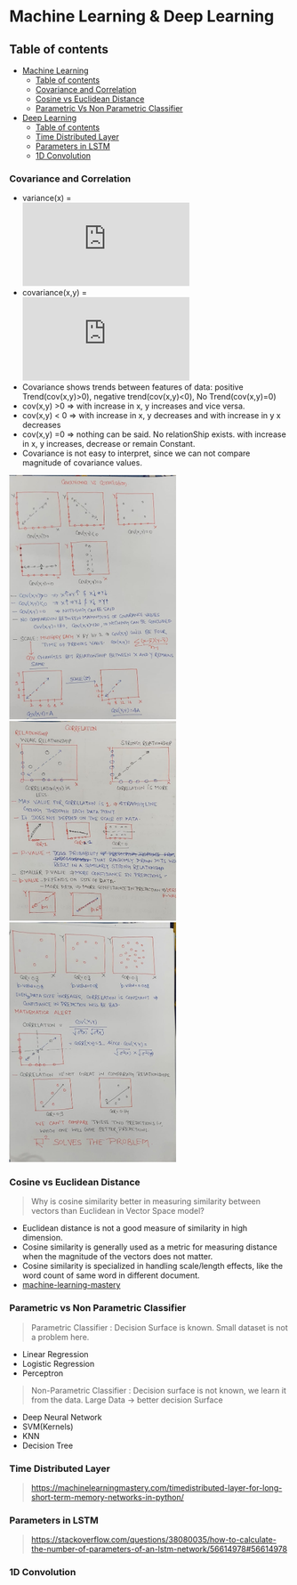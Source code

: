 # Machine Learning & Deep Learning

## Table of contents

* [Machine Learning](#machine-learning)
   * [Table of contents](#table-of-contents)
   * [Covariance and Correlation](#covariance-and-correlation)
   * [Cosine vs Euclidean Distance](#cosine-vs-euclidean-distance)
   * [Parametric Vs Non Parametric Classifier](#parametric-vs-non-parametric-classifier)
* [Deep Learning](#deep-learning)
  * [Table of contents](#table-of-contents)
  * [Time Distributed Layer](#time-distributed-layer)
  * [Parameters in  LSTM](#parameters-in-lstm)
  * [1D Convolution](#conv-1-D)
  
###  Covariance and Correlation
- variance(x) =  
![varinace](https://latex.codecogs.com/gif.latex?%5Csum_%7Bi%3D0%7D%5E%7Bn%7D%5Cfrac%7B%28x-%5Cbar%7Bx%7D%29%5E2%7D%7Bn-1%7D)
- covariance(x,y) =  
![covariance](https://latex.codecogs.com/gif.latex?%5Csum_%7Bi%3D0%7D%5E%7Bn%7D%5Cfrac%7B%28x-%5Cbar%7Bx%7D%29%28y-%5Cbar%7By%7D%29%7D%7Bn-1%7D)
- Covariance shows trends between features of data: positive Trend(cov(x,y)>0), negative trend(cov(x,y)<0), No Trend(cov(x,y)=0)
- cov(x,y) >0 => with increase in x, y increases and vice versa. 
- cov(x,y) < 0 => with increase in x, y decreases and with increase in y x decreases
- cov(x,y) =0 => nothing can be said. No relationShip exists. with increase in x, y increases, decrease or remain Constant.
- Covariance is not easy to interpret, since we can not compare magnitude of covariance values.     
<p float="left">
  <img src="https://github.com/rahul0697/Question-Answers/blob/master/covarinace.jpeg" width="300"/> 
  <img src="https://github.com/rahul0697/Question-Answers/blob/master/Correlation1.jpeg" width="300"/>
  <img src="https://github.com/rahul0697/Question-Answers/blob/master/correlation2.jpeg" width="300"/>
</p>

      
### Cosine vs Euclidean Distance 
> Why is cosine similarity better in measuring similarity between vectors than Euclidean in Vector Space model? 
 - Euclidean distance is not a good measure of similarity in high dimension. 
 - Cosine similarity is generally used as a metric for measuring distance when the magnitude of the vectors does not matter. 
 - Cosine similarity is specialized in handling scale/length effects, like the word count of  same word in different document. 
 - [machine-learning-mastery](https://machinelearningmastery.com/parametric-and-nonparametric-machine-learning-algorithms/)
### Parametric vs Non Parametric Classifier
> Parametric Classifier : Decision Surface is known. Small dataset is not a problem here.
 - Linear Regression
 - Logistic Regression 
 - Perceptron  
> Non-Parametric Classifier : Decision surface is not known, we learn it from the data. Large Data -> better decision Surface  
- Deep Neural Network  
- SVM(Kernels)  
- KNN  
- Decision Tree  
### Time Distributed Layer
> https://machinelearningmastery.com/timedistributed-layer-for-long-short-term-memory-networks-in-python/

### Parameters in  LSTM
> https://stackoverflow.com/questions/38080035/how-to-calculate-the-number-of-parameters-of-an-lstm-network/56614978#56614978
### 1D Convolution

